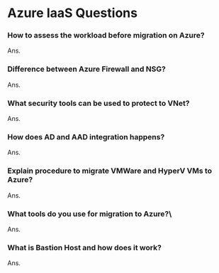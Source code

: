 # Azure IaaS Questions

### How to assess the workload before migration on Azure?

Ans.

### Difference between Azure Firewall and NSG?

Ans.

### What security tools can be used to protect to VNet?

Ans.

### How does AD and AAD integration happens?

Ans.

### Explain procedure to migrate VMWare and HyperV VMs to Azure?

Ans. 

### What tools do you use for migration to Azure?\

Ans.

### What is Bastion Host and how does it work?

Ans.



